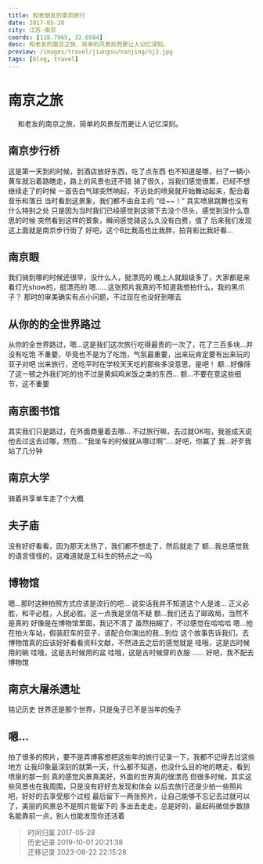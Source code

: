 ```yaml
---
title: 和老朋友的南京旅行
date: 2017-05-28
city: 江苏-南京
coords: [118.7965, 32.0584]
desc: 和老友的南京之旅，简单的风景反而更让人记忆深刻。
preview: /images/travel/jiangsu/nanjing/nj2.jpg
tags: [blog, travel]
---
```


# 南京之旅

<span>
&nbsp;&nbsp;&nbsp;&nbsp;
和老友的南京之旅，简单的风景反而更让人记忆深刻。
</span>

<!-- more -->

## 南京步行桥

这是第一天到的时候，到酒店放好东西，吃了点东西
也不知道是哪，扫了一辆小黄车就沿着路瞎走，路上的风景也还不错
骑了很久，当我们感觉很累，已经不想继续走了的时候
一首告白气球突然响起，不远处的喷泉就开始舞动起来，配合着音乐和落日
当时看到这景象，我们都不由自主的 “哇~~！”
其实喷泉跳舞也没有什么特别之处
只是因为当时我们已经感觉到这骑下去没个尽头，感觉到没什么意思的时候
突然看到这样的景象，瞬间感觉骑这么久没有白费，值了
后来我们发现这上面就是南京步行街了
<ImgItem src="/images/travel/jiangsu/nanjing/nj4.jpg" />
<ImgItem src="/images/travel/jiangsu/nanjing/nj5.jpg" />
好吧，这个B比我高也比我胖，拍背影比我好看...
<ImgItem src="/images/travel/jiangsu/nanjing/dan2.jpg" />
<ImgItem src="/images/travel/jiangsu/nanjing/me2.jpg" />

## 南京眼

我们骑到哪的时候还很早，没什么人，挺漂亮的
<ImgItem src="/images/travel/jiangsu/nanjing/dan1.jpg" />
<ImgItem src="/images/travel/jiangsu/nanjing/me1.jpg" />
晚上人就超级多了，大家都是来看灯光show的，挺漂亮的
<ImgItem src="/images/travel/jiangsu/nanjing/nj3.jpg" />
<ImgItem src="/images/travel/jiangsu/nanjing/nj2.jpg" />
嗯......这张照片我真的不知道我想拍什么，我的黑爪子？
那时的审美确实有点小问题，不过现在也没好到哪去
<ImgItem src="/images/travel/jiangsu/nanjing/s.jpg" />

## 从你的的全世界路过

从你的全世界路过，嗯...这是我们这次旅行吃得最贵的一次了，花了三百多块...并没有吃饱
不重要，毕竟也不是为了吃饱，气氛最重要，出来玩肯定要有出来玩的亚子对吧
出来旅行，还吃平时在学校天天吃的那些多没意思，是吧！
额...好像除了这一顿之外我们吃的也不过是黄焖鸡米饭之类的东西...
额...不要在意这些细节，这不重要
<ImgItem src="/images/travel/jiangsu/nanjing/c.jpg" />

## 南京图书馆

其实我们只是路过，在外面商量着去哪...
不过旅行嘛，去过就OK啦，我爸成天说他去过这去过哪，然而...
“我坐车的时候就从哪过啊”.....好吧，你赢了
我...好歹我站了几分钟
<ImgItem src="/images/travel/jiangsu/nanjing/nj1.jpg" />

## 南京大学

骑着共享单车走了个大概
<ImgItem src="/images/travel/jiangsu/nanjing/nj.jpg" />

## 夫子庙

没有好好看看，因为那天太热了，我们都不想走了，然后就走了
额...我总感觉我的语言怪怪的，这难道就是工科生的特点之一吗
<ImgItem src="/images/travel/jiangsu/nanjing/fzm.jpg" />

## 博物馆

嗯...那时这种拍照方式应该是流行的吧...
说实话我并不知道这个人是谁...
<ImgItem src="/images/travel/jiangsu/nanjing/me4.jpg" />
<ImgItem src="/images/travel/jiangsu/nanjing/dan3.jpg" />
正义必胜，和平必胜，人民必胜。这一点我是坚信不疑
<ImgItem src="/images/travel/jiangsu/nanjing/w.jpg" />
额...我们还去了邮政局，当然不是真的
<ImgItem src="/images/travel/jiangsu/nanjing/y.jpg" />
好像是在博物馆里面，我记不清了
虽然拍糊了，不过感觉在哈哈哈
<ImgItem src="/images/travel/jiangsu/nanjing/me3.jpg" />
嗯...他在拍火车站，假装赶车的亚子，该配合你演出的我...到位
<ImgItem src="/images/travel/jiangsu/nanjing/h.jpg" />
这个故事告诉我们，去博物馆真的应该好好看看资料文献，不然进去之后的感觉就是
哇哦，这是古时候用的碗
哇哦，这是古时候用的盆
哇哦，这是古时候穿的衣服
......
好吧，我不配去博物馆

## 南京大屠杀遗址

铭记历史
<ImgItem src="/images/travel/jiangsu/nanjing/p1.jpg" />
世界还是那个世界，只是兔子已不是当年的兔子

## 嗯...

拍了很多的照片，要不是弄博客想把这些年的旅行记录一下，我都不记得去过这些地方
让我印象最深刻的就第一天，什么都不知道，也没什么目的地的瞎走，看到喷泉的那一刻
真的感觉风景真美好，外面的世界真的很漂亮
但很多时候，其实这些风景也在我周围，只是没有好好去发现和体会
以后去旅行还是少拍一些照片吧，好好的去享受那个过程
最后留下一两张照片，让自己能够不忘记去过就可以了，美丽的风景总不是照片能留下的
多出去走走，总是好的，最起码微信步数排名能靠前一点，别人也能发现你还活着

> 时间归属 2017-05-28<br/>
> 历史记录 2019-10-01 20:21:38<br/>
> 迁移记录 2023-08-22 22:15:28
